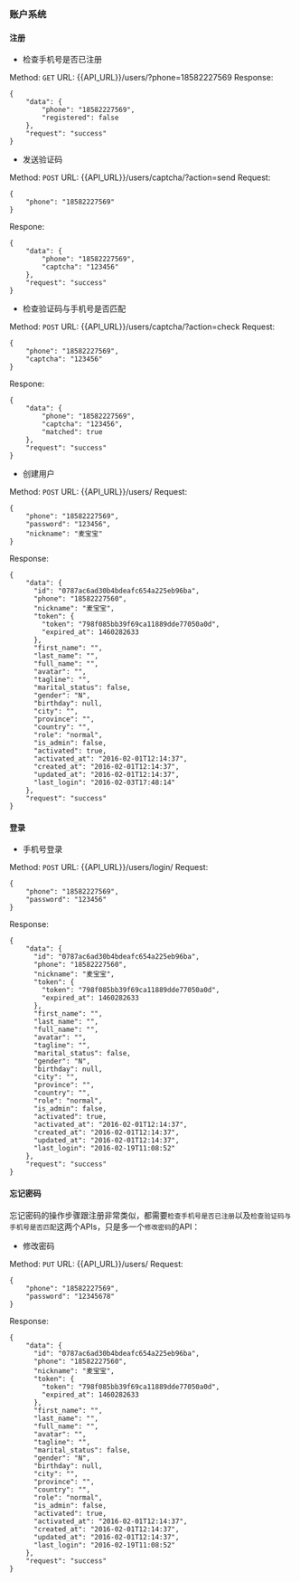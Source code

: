 ### 账户系统

#### 注册

* 检查手机号是否已注册

Method: `GET`
URL: {{API_URL}}/users/?phone=18582227569
Response:
```
{
    "data": {
        "phone": "18582227569",
        "registered": false
    },
    "request": "success"
}
```

* 发送验证码

Method: `POST`
URL: {{API_URL}}/users/captcha/?action=send
Request:
```
{
    "phone": "18582227569"
}
```

Respone:
```
{
    "data": {
        "phone": "18582227569",
        "captcha": "123456"
    },
    "request": "success"
}
```

* 检查验证码与手机号是否匹配

Method: `POST`
URL: {{API_URL}}/users/captcha/?action=check
Request:
```
{
    "phone": "18582227569",
    "captcha": "123456"
}
```

Respone:
```
{
    "data": {
        "phone": "18582227569",
        "captcha": "123456",
        "matched": true
    },
    "request": "success"
}
```

* 创建用户

Method: `POST`
URL: {{API_URL}}/users/
Request:
```
{
    "phone": "18582227569",
    "password": "123456",
    "nickname": "麦宝宝"
}
```

Response:
```
{
    "data": {
      "id": "0787ac6ad30b4bdeafc654a225eb96ba",
      "phone": "18582227560",
      "nickname": "麦宝宝",
      "token": {
        "token": "798f085bb39f69ca11889dde77050a0d",
        "expired_at": 1460282633
      },
      "first_name": "",
      "last_name": "",
      "full_name": "",
      "avatar": "",
      "tagline": "",
      "marital_status": false,
      "gender": "N",
      "birthday": null,
      "city": "",
      "province": "",
      "country": "",
      "role": "normal",
      "is_admin": false,
      "activated": true,
      "activated_at": "2016-02-01T12:14:37",
      "created_at": "2016-02-01T12:14:37",
      "updated_at": "2016-02-01T12:14:37",
      "last_login": "2016-02-03T17:48:14"
    },
    "request": "success"
}
```

#### 登录

* 手机号登录

Method: `POST`
URL: {{API_URL}}/users/login/
Request:
```
{
    "phone": "18582227569",
    "password": "123456"
}
```

Response:
```
{
    "data": {
      "id": "0787ac6ad30b4bdeafc654a225eb96ba",
      "phone": "18582227560",
      "nickname": "麦宝宝",
      "token": {
        "token": "798f085bb39f69ca11889dde77050a0d",
        "expired_at": 1460282633
      },
      "first_name": "",
      "last_name": "",
      "full_name": "",
      "avatar": "",
      "tagline": "",
      "marital_status": false,
      "gender": "N",
      "birthday": null,
      "city": "",
      "province": "",
      "country": "",
      "role": "normal",
      "is_admin": false,
      "activated": true,
      "activated_at": "2016-02-01T12:14:37",
      "created_at": "2016-02-01T12:14:37",
      "updated_at": "2016-02-01T12:14:37",
      "last_login": "2016-02-19T11:08:52"
    },
    "request": "success"
}
```

#### 忘记密码

忘记密码的操作步骤跟注册非常类似，都需要`检查手机号是否已注册`以及`检查验证码与手机号是否匹配`这两个APIs，只是多一个`修改密码`的API：

* 修改密码

Method: `PUT`
URL: {{API_URL}}/users/
Request:
```
{
    "phone": "18582227569",
    "password": "12345678"
}
```

Response:
```
{
    "data": {
      "id": "0787ac6ad30b4bdeafc654a225eb96ba",
      "phone": "18582227560",
      "nickname": "麦宝宝",
      "token": {
        "token": "798f085bb39f69ca11889dde77050a0d",
        "expired_at": 1460282633
      },
      "first_name": "",
      "last_name": "",
      "full_name": "",
      "avatar": "",
      "tagline": "",
      "marital_status": false,
      "gender": "N",
      "birthday": null,
      "city": "",
      "province": "",
      "country": "",
      "role": "normal",
      "is_admin": false,
      "activated": true,
      "activated_at": "2016-02-01T12:14:37",
      "created_at": "2016-02-01T12:14:37",
      "updated_at": "2016-02-01T12:14:37",
      "last_login": "2016-02-19T11:08:52"
    },
    "request": "success"
}
```
